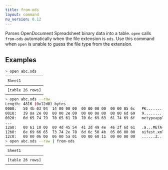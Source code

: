 ```yaml
---
title: from-ods
layout: command
nu_version: 0.12
---
```


Parses OpenDocument Spreadsheet binary data into a table. `open` calls `from-ods` automatically when the file extension  is `ods`. Use this command when `open` is unable to guess the file type from the extension.

## Examples

```sh
> open abc.ods
─────────────────
 Sheet1
─────────────────
 [table 26 rows]
─────────────────
> open abc.ods --raw
Length: 4816 (0x12d0) bytes
0000:   50 4b 03 04  14 00 00 00  00 00 00 00  00 00 85 6c   PK.............l
0010:   39 8a 2e 00  00 00 2e 00  00 00 08 00  00 00 6d 69   9.............mi
0020:   6d 65 74 79  70 65 61 70  70 6c 69 63  61 74 69 6f   metypeapplicatio
...
12a0:   00 61 10 00  00 4d 45 54  41 2d 49 4e  46 2f 6d 61   .a...META-INF/ma
12b0:   6e 69 66 65  73 74 2e 78  6d 6c 50 4b  05 06 00 00   nifest.xmlPK....
12c0:   00 00 06 00  06 00 5a 01  00 00 60 11  00 00 00 00   ......Z...`.....
> open abc.ods --raw | from-ods
─────────────────
 Sheet1
─────────────────
 [table 26 rows]
─────────────────
```
